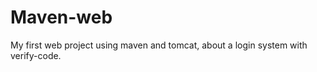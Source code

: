 # Maven-web
  My first web project using maven and tomcat,
  about a login system with verify-code. 
